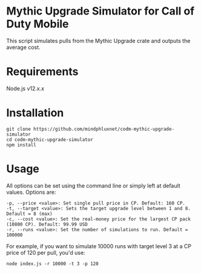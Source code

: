 # Mythic Upgrade Simulator for Call of Duty Mobile
This script simulates pulls from the Mythic Upgrade crate and outputs the average cost.

# Requirements

Node.js v12.x.x

# Installation

    git clone https://github.com/mindphluxnet/codm-mythic-upgrade-simulator
    cd codm-mythic-upgrade-simulator
    npm install

# Usage

All options can be set using the command line or simply left at default values. Options are:

    -p, --price <value>: Set single pull price in CP. Default: 160 CP.
    -t, --target <value>: Sets the target upgrade level between 1 and 8. Default = 8 (max)
    -c, --cost <value>: Set the real-money price for the largest CP pack (10800 CP). Default: 99.99 USD
    -r, --runs <value>: Set the number of simulations to run. Default = 100000

For example, if you want to simulate 10000 runs with target level 3 at a CP price of 120 per pull, you'd use:

    node index.js -r 10000 -t 3 -p 120